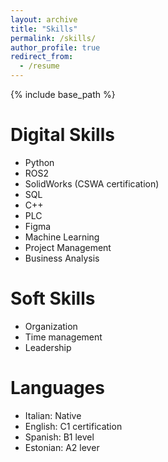 ```yaml
---
layout: archive
title: "Skills"
permalink: /skills/
author_profile: true
redirect_from:
  - /resume
---
```


{% include base_path %}


Digital Skills
======
* Python
* ROS2
* SolidWorks (CSWA certification)
* SQL
* C++
* PLC
* Figma
* Machine Learning
* Project Management
* Business Analysis

  
Soft Skills
======
* Organization
* Time management
* Leadership


Languages
======
* Italian: Native
* English: C1 certification
* Spanish: B1 level
* Estonian: A2 lever